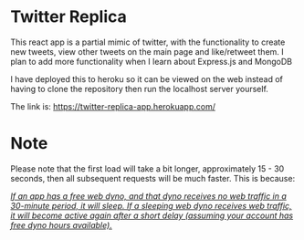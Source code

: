 # Twitter Replica

This react app is a partial mimic of twitter, with the functionality to create new tweets, view other tweets on the main page and like/retweet them. I plan to add more functionality when I learn about Express.js and MongoDB

I have deployed this to heroku so it can be viewed on the web instead of having to clone the repository then run the localhost server yourself.

The link is: https://twitter-replica-app.herokuapp.com/

# Note
Please note that the first load will take a bit longer, approximately 15 - 30 seconds, then all subsequent requests will be much faster. This is because: 

<a href="https://devcenter.heroku.com/articles/free-dyno-hours#dyno-sleeping"><i>If an app has a free web dyno, and that dyno receives no web traffic in a 30-minute period, it will sleep. If a sleeping web dyno receives web traffic, it will become active again after a short delay (assuming your account has free dyno hours available).</i></a>
